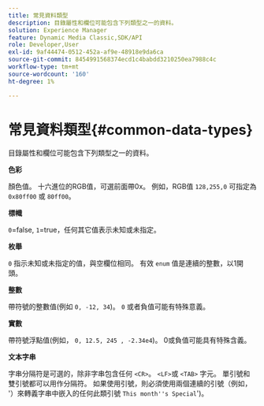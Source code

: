 ```yaml
---
title: 常見資料類型
description: 目錄屬性和欄位可能包含下列類型之一的資料。
solution: Experience Manager
feature: Dynamic Media Classic,SDK/API
role: Developer,User
exl-id: 9af44474-0512-452a-af9e-48918e9da6ca
source-git-commit: 8454991568374ecd1c4babdd3210250ea7988c4c
workflow-type: tm+mt
source-wordcount: '160'
ht-degree: 1%

---
```


# 常見資料類型{#common-data-types}

目錄屬性和欄位可能包含下列類型之一的資料。

**色彩**

顏色值。 十六進位的RGB值，可選前面帶0x。 例如，RGB值 `128,255,0` 可指定為 `0x80ff00` 或 `80ff00`。

**標幟**

`0`=false, `1`=true，任何其它值表示未知或未指定。

**枚舉**

`0` 指示未知或未指定的值，與空欄位相同。 有效 `enum` 值是連續的整數，以1開頭。

**整數**

帶符號的整數值(例如 `0, -12, 34`)。 `0` 或者負值可能有特殊意義。

**實數**

帶符號浮點值(例如， `0, 12.5, 245 , -2.34e4`)。 0或負值可能具有特殊含義。

**文本字串**

字串分隔符是可選的，除非字串包含任何 `<CR>`。 `<LF>`或 `<TAB>` 字元。 單引號和雙引號都可以用作分隔符。 如果使用引號，則必須使用兩個連續的引號（例如， &#39;）來轉義字串中嵌入的任何此類引號 `This month''s Special`&#39;)。
